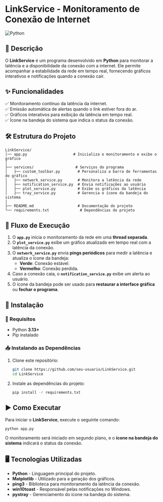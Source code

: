 # LinkService - Monitoramento de Conexão de Internet

![Python](https://img.shields.io/badge/Python-3.13%2B-blue.svg)

## 📌 Descrição

O **LinkService** é um programa desenvolvido em **Python** para monitorar a latência e a disponibilidade da conexão com a internet. Ele permite acompanhar a estabilidade da rede em tempo real, fornecendo gráficos interativos e notificações quando a conexão cair.

## ✨ Funcionalidades

✅ Monitoramento contínuo da latência da internet.  
✅ Emissão automática de alertas quando o link estiver fora do ar.  
✅ Gráficos interativos para exibição da latência em tempo real.  
✅ Ícone na bandeja do sistema que indica o status da conexão.  

## 🛠 Estrutura do Projeto

```
LinkService/
│── app.py                     # Inicializa o monitoramento e exibe o gráfico
│
├── services/                   # Serviços do programa
│   ├── custom_toolbar.py        # Personaliza a barra de ferramentas do gráfico
│   ├── network_service.py       # Monitora a latência da rede
│   ├── notification_service.py  # Envia notificações ao usuário
│   ├── plot_service.py          # Exibe os gráficos da latência
│   ├── tray_service.py          # Gerencia o ícone da bandeja do sistema
│
├── README.md                    # Documentação do projeto
└── requirements.txt              # Dependências do projeto
```

## 🔄 Fluxo de Execução

1. O **`app.py`** inicia o monitoramento da rede em uma **thread separada**.
2. O **`plot_service.py`** exibe um gráfico atualizado em tempo real com a latência da conexão.
3. O **`network_service.py`** envia **pings periódicos** para medir a latência e atualiza o ícone da bandeja:
   - **Verde**: Conexão estável.
   - **Vermelho**: Conexão perdida.
4. Caso a conexão caia, o **`notification_service.py`** exibe um alerta ao usuário.
5. O ícone da bandeja pode ser usado para **restaurar a interface gráfica** ou **fechar o programa**.

## 🚀 Instalação

### 🔧 Requisitos

- Python **3.13+**
- Pip instalado

### 📥 Instalando as Dependências

1. Clone este repositório:
   ```bash
   git clone https://github.com/seu-usuario/LinkService.git
   cd LinkService
   ```
2. Instale as dependências do projeto:
   ```bash
   pip install -r requirements.txt
   ```

## ▶️ Como Executar

Para iniciar o **LinkService**, execute o seguinte comando:

```bash
python app.py
```

O monitoramento será iniciado em segundo plano, e o **ícone na bandeja do sistema** indicará o status da conexão.

## 🖥️ Tecnologias Utilizadas

- **Python** - Linguagem principal do projeto.
- **Matplotlib** - Utilizado para a geração dos gráficos.
- **ping3** - Biblioteca para monitoramento da latência da conexão.
- **win10toast** - Responsável pelas notificações no Windows.
- **pystray** - Gerenciamento do ícone na bandeja do sistema.
